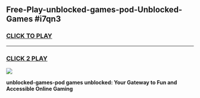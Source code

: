
## Free-Play-unblocked-games-pod-Unblocked-Games #i7qn3
<h3>
<a href="https://news.freeplayer.one?title=unblocked-games-pod&ref=8M">CLICK TO PLAY</a></h3>
<hr>

<h3>
<a href="https://news.freeplayer.one?title=unblocked-games-pod&ref=8M">CLICK 2 PLAY</a>
  
</h3>

<a href="https://news.freeplayer.one?title=unblocked-games-pod&ref=8M"><img src="https://clearcache.store/games.png"></a>


**unblocked-games-pod games unblocked: Your Gateway to Fun and Accessible Online Gaming**
